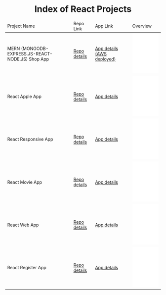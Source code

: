 <p align="center"> 
  
<h1 align="center">Index of React Projects</h1>
</p>
<table>
    <thead>
        <tr>
            <td>Project Name</td>
            <td>Repo Link</td>
            <td>App Link</td>
            <td>Overview</td>
        </tr>
    </thead>
    <tbody> <tr>
            <td>MERN (MONGODB-EXPRESS.JS-REACT-NODE.JS) Shop App</td>
            <td><a href="https://github.com/Meltem-Karaagac/MERN_Shop_Project" target="_blank"> Repo details</a></td>
            <td><a href=http://3.140.92.119/ target="_blank">App details (AWS deployed) </a></td>
            <td><img src="./animation_500_kd7ngokt.gif" alt="react" height="130"></td> 
        </tr>
        <tr>
            <td>React Apple App</td>
            <td><a href="https://github.com/Meltem-Karaagac/Apple_app" target="_blank"> Repo details</a></td>
            <td><a href="https://react-apple-app.herokuapp.com/" target="_blank">App details</a></td>
            <td><img src="./animation_500_kd7ngokt.gif" alt="react" height="130"></td> 
        </tr>
        <tr>
            <td>React Responsive App</td>
            <td><a href="https://github.com/Meltem-Karaagac/React_Responsive_Project" target="_blank">Repo details</a></td>
            <td><a href="https://react-responsive-project.herokuapp.com/" target="_blank">App details</a></td>
            <td><img src="./animation_500_kd7ngokt.gif" alt="react" height="130"></td> 
        </tr>
        <tr>
            <td>React Movie App</td>
            <td><a href="https://github.com/Meltem-Karaagac/Movie_App_with_React" target="_blank">Repo details</a></td>
            <td><a href="https://movie-app-react-123.herokuapp.com/" target="_blank">App details</a></td>
            <td><img src="./animation_500_kd7ngokt.gif" alt="react" height="130"></td> 
        </tr>
        <tr>
            <td>React Web App</td>
            <td><a href="https://github.com/Meltem-Karaagac/Web_app_with_React" target="_blank">Repo details</a></td>
            <td><a href="https://web-app-react-1.herokuapp.com/" target="_blank">App details</a></td>
            <td><img src="./animation_500_kd7ngokt.gif" alt="react" height="130"></td> 
        </tr>
        <tr>
            <td>React Register App</td>
            <td><a href="https://github.com/Meltem-Karaagac/React_register_form" target="_blank">Repo details</a></td>
            <td><a href="https://react-register-form.herokuapp.com/" target="_blank">App details</a></td>
            <td><img src="./animation_500_kd7ngokt.gif" alt="react" height="130"></td> 
        </tr>
    </tbody>
</table>


